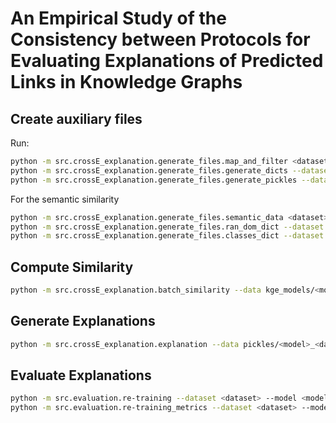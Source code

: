 # An Empirical Study of the Consistency between Protocols for Evaluating Explanations of Predicted Links in Knowledge Graphs

## Create auxiliary files

Run:

```bash
python -m src.crossE_explanation.generate_files.map_and_filter <dataset>
python -m src.crossE_explanation.generate_files.generate_dicts --dataset <dataset> --model <model>
python -m src.crossE_explanation.generate_files.generate_pickles --dataset <dataset> --model <model
```

For the semantic similarity

```bash
python -m src.crossE_explanation.generate_files.semantic_data <dataset>
python -m src.crossE_explanation.generate_files.ran_dom_dict --dataset <dataset>
python -m src.crossE_explanation.generate_files.classes_dict --dataset <dataset>
```
## Compute Similarity

```bash
python -m src.crossE_explanation.batch_similarity --data kge_models/<model>_<dataset>.pt --save_dir pickles/<model>_<dataset>/<distance>/ --distance <distance> --dataset <dataset> --complex
```

## Generate Explanations

```bash
python -m src.crossE_explanation.explanation --data pickles/<model>_<dataset>/ --predictions_perc 100 --distance <distance> --pretty_print True --model <model> --dataset <dataset>
```

## Evaluate Explanations

```bash
python -m src.evaluation.re-training --dataset <dataset> --model <model> --method kelpie --mode necessary
python -m src.evaluation.re-training_metrics --dataset <dataset> --model <model> --method kelpie --mode necessary
```
